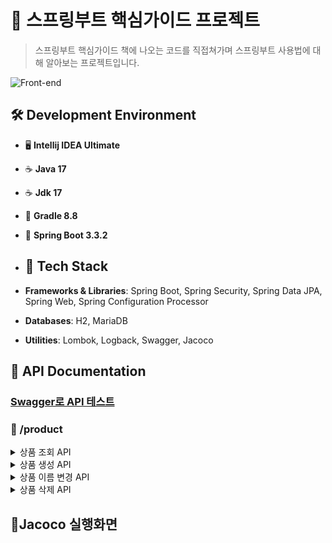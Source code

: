 # 🌱 스프링부트 핵심가이드 프로젝트

> 스프링부트 핵심가이드 책에 나오는 코드를 직접쳐가며 스프링부트 사용법에 대해 알아보는 프로젝트입니다.


![Front-end](https://skillicons.dev/icons?i=idea,java,gradle,spring,git)<br>

## 🛠️ Development Environment
- 🖥️ **Intellij IDEA Ultimate**
- ☕ **Java 17**
- ☕ **Jdk 17**
- 🔧 **Gradle 8.8**
- 🌱 **Spring Boot 3.3.2**

- ## 🧰 Tech Stack
- **Frameworks & Libraries**: Spring Boot, Spring Security, Spring Data JPA, Spring Web, Spring Configuration Processor
- **Databases**: H2, MariaDB
- **Utilities**: Lombok, Logback, Swagger, Jacoco

## 📖 API Documentation 
### [Swagger로 API 테스트](http://localhost:8080/swagger-ui/index.html)


### 🔐 /product

<details>
<summary>상품 조회 API</summary>
  
- **GET** /product
  - 상품 번호로 상품을 조회합니다.
  - `number` 파라미터로 상품 번호를 받아 해당 상품 정보를 반환합니다.
  - 응답 예시:
    - 성공: 200 OK
      ```json
      {
          "number": 123,
          "name": "펜",
          "price": 1000,
          "stock": 1234
      }
      ```
    - 실패: 404 Not Found
      ```json
      {
          "error": "상품을 찾을 수 없습니다."
      }
      ```
</details>

<details>
<summary>상품 생성 API</summary>

- **POST** /product
  - 새로운 상품을 생성합니다.
  - `ProductDto` 형태의 JSON 데이터를 받아 새로운 상품을 생성합니다.
  - 응답 예시:
    - 성공: 200 OK
      ```json
      {
          "number": 123,
          "name": "펜",
          "price": 1000,
          "stock": 1234
      }
      ```
    - 실패: 400 Bad Request
      ```json
      {
          "error": "잘못된 요청입니다."
      }
      ```
</details>

<details>
<summary>상품 이름 변경 API</summary>

- **PUT** /product
  - 상품의 이름을 변경합니다.
  - `ChangeProductNameDto` 형태의 JSON 데이터를 받아 상품의 이름을 변경합니다.
  - 응답 예시:
    - 성공: 200 OK
      ```json
      {
          "number": 123,
          "name": "새로운 이름",
          "price": 1000,
          "stock": 1234
      }
      ```
    - 실패: 404 Not Found
      ```json
      {
          "error": "상품을 찾을 수 없습니다."
      }
      ```
</details>

<details>
<summary>상품 삭제 API</summary>

- **DELETE** /product
  - 상품 번호로 상품을 삭제합니다.
  - `number` 파라미터로 상품 번호를 받아 해당 상품을 삭제합니다.
  - 응답 예시:
    - 성공: 200 OK
      ```json
      {
          "message": "정상적으로 삭제되었습니다."
      }
      ```
    - 실패: 404 Not Found
      ```json
      {
          "error": "상품을 찾을 수 없습니다."
      }
      ```
</details>

## 🚦Jacoco 실행화면
